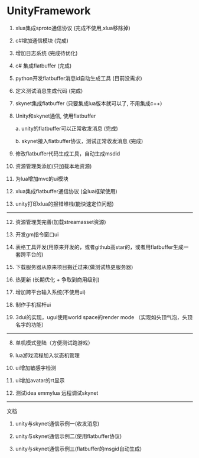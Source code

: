 # UnityFramework

1. xlua集成sproto通信协议 (完成不使用,xlua移除掉)

2. c#增加通信模块 (完成)

5. 增加日志系统 (完成待优化) 

3. c# 集成flatbuffer (完成)

4. python开发flatbuffer消息id自动生成工具 (目前没需求)

5. 定义测试消息生成代码 (完成)

4. skynet集成flatbuffer	(只要集成lua版本就可以了, 不用集成c++)

3. Unity和skynet通信, 使用flatbuffer

    a. unity的flatbuffer可以正常收发消息 (完成)
    
    b. skynet接入flatbuffer协议，测试正常收发消息 (完成)
        
4. 修改flatbuffer代码生成工具，自动生成msdid 

5. 资源管理类添加(只加载本地资源)

5. 为lua增加mvc的ui模块 

5. xlua集成flatbuffer通信协议 (全lua框架使用)

11. unity打印xlua的报错堆栈(能快速定位问题)

---

12. 资源管理类完善(加载streamasset资源)

6. 开发gm指令窗口ui

8. 表格工具开发(用原来开发的，或者github高star的，或者用flatbuffer生成一套跨平台的)

9. 下载服务器从原来项目搬迁过来(做测试热更服务器)

10. 热更新 (长期优化 + 争取到商用级别)

12. 增加跨平台输入系统(不使用ui) 

13. 制作手机摇杆ui

14. 3dui的实现，ugui使用world space的render mode （实现如头顶气泡，头顶名字的功能）

---

8. 单机模式登陆（方便测试跑游戏）

11. lua游戏流程加入状态机管理   

12. ui增加敏感字检测

13. ui增加avatar的rt显示

14. 测试idea emmylua 远程调试skynet 

---

文档

1. unity与skynet通信示例一(收发消息)

2. unity与skynet通信示例二(使用flatbuffer协议)

3. unity与skynet通信示例三(flatbuffer的msgid自动生成)








